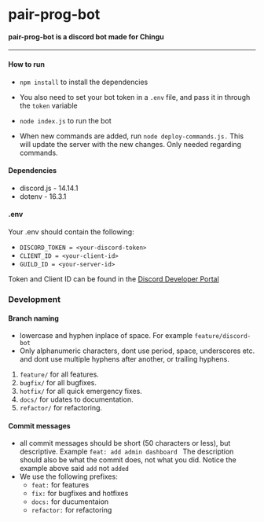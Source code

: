 # pair-prog-bot

#### pair-prog-bot is a discord bot made for Chingu
___

#### How to run
* `npm install` to install the dependencies 
* You also need to set your bot token in a `.env` file, and pass it in through the `token` variable

* `node index.js` to run the bot

* When new commands are added, run `node deploy-commands.js.` This will update the server with the new changes. Only needed regarding commands.

#### Dependencies
* discord.js - 14.14.1
* dotenv - 16.3.1

#### .env
Your .env should contain the following:
* `DISCORD_TOKEN = <your-discord-token>`
* `CLIENT_ID = <your-client-id>`
* `GUILD_ID = <your-server-id>`

Token and Client ID can be found in the [Discord Developer Portal](https://discord.com/developers/)

### Development
#### Branch naming
* lowercase and hyphen inplace of space. For example `feature/discord-bot`
* Only alphanumeric characters, dont use period, space, underscores etc. and dont use multiple hyphens after another, or trailing hyphens.

1. `feature/` for all features.
2. `bugfix/` for all bugfixes.
3. `hotfix/` for all quick emergency fixes.
4. `docs/` for udates to documentation.
5. `refactor/` for refactoring.

#### Commit messages
* all commit messages should be short (50 characters or less), but descriptive. Example `feat: add admin dashboard ` The description should also be what the commit does, not what you did. Notice the example above said `add` not `added`
* We use the following prefixes:
  * `feat:` for features
  * `fix:` for bugfixes and hotfixes
  * `docs:` for ducumentaion
  * `refactor:` for refactoring